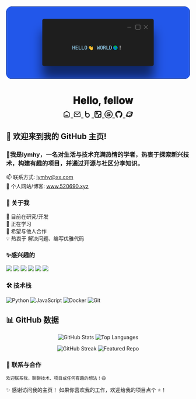 [<img src="./static/hello.png">](https://www.liushen.fun)

<h1 align="center">&nbsp&nbsp&nbsp&nbsp&nbsp𝐇𝐞𝐥𝐥𝐨, 𝐟𝐞𝐥𝐥𝐨𝐰 <img src="./static/image.gif" width="30px" alt=""><br>

<a href="https://www.520690.xyz/">
  <img align="center" alt="个人主页" width="22px" src="./static/icon/home.svg" />
</a>
  <a href="mailto:xx@xx.com">
  <img align="center" alt="lymhy的邮箱" width="22px" src="./static/icon/email.svg" />
</a>
<a href="https://www.520690.xyz/">
  <img align="center" alt="个人博客" width="22px" src="./static/icon/blog.svg" />
</a>
<a href="#">
  <img align="center" alt="个人相册" width="22px" src="./static/icon/gallery.svg" />
</a>
<a href="#">
  <img align="center" alt="gitee首页" width="22px" src="./static/icon/gitee.svg" />
</a>
<a href="#">
  <img align="center" alt="github主页" width="22px" src="./static/icon/github.svg" />
</a>
<a href="#">
  <img align="center" src="./static/icon/memos.svg" alt="星球自定义" width="22px">
</a>

## 👋 欢迎来到我的 GitHub 主页!   
### 🤗我是lymhy，一名对生活与技术充满热情的学者，热衷于探索新兴技术，构建有趣的项目，并通过开源与社区分享知识。      
📫 联系方式: lymhy@xx.com    
🔗 个人网站/博客: www.520690.xyz        
### 🚀 关于我      
🔭 目前在研究/开发     
🌱 正在学习      
👯 希望与他人合作     
💡 热衷于 解决问题、编写优雅代码  
### ✨感兴趣的
 ![](https://img.shields.io/badge/徒步旅行-FFFFFF?style=for-the-badge)
 ![](https://img.shields.io/badge/移动端开发-FFFFFF?style=for-the-badge)
 ![](https://img.shields.io/badge/应用出海-FFFFFF?style=for-the-badge)
 ![](https://img.shields.io/badge/跨境电商-FFFFFF?style=for-the-badge)
 ![](https://img.shields.io/badge/创业-FFFFFF?style=for-the-badge)
 ![](https://img.shields.io/badge/自媒体-FFFFFF?style=for-the-badge)


### 🛠️ 技术栈      

<p align="left">
    <img src="https://img.shields.io/badge/-Python-3776AB?logo=python&logoColor=white" alt="Python">
    <img src="https://img.shields.io/badge/-JavaScript-F7DF1E?logo=javascript&logoColor=black" alt="JavaScript">
    <img src="https://img.shields.io/badge/-Docker-2496ED?logo=docker&logoColor=white" alt="Docker">
    <img src="https://img.shields.io/badge/-Git-F05032?logo=git&logoColor=white" alt="Git">
</p>



 
## 📊 GitHub 数据

<p align="center">
  <img src="https://github-readme-stats.vercel.app/api?username=lymhy&show_icons=true&theme=dracula&count_private=true&hide_border=true" alt="GitHub Stats" width="46%">
  <img src="https://github-readme-stats.vercel.app/api/top-langs/?username=lymhy&layout=compact&theme=dracula&hide_border=true&langs_count=6" alt="Top Languages" width="41%">
</p>

<p align="center">
  <img src="https://github-readme-streak-stats.herokuapp.com/?user=lymhy&theme=dracula&hide_border=true" alt="GitHub Streak" width="45%">
  <img src="https://github-readme-stats.vercel.app/api/pin/?username=lymhy&repo=lymhy.github.io&theme=dracula&hide_border=true" alt="Featured Repo" width="45%">
</p>


### 🤝 联系与合作    
    欢迎联系我，聊聊技术、项目或任何有趣的想法！😄
✨ 感谢访问我的主页！ 如果你喜欢我的工作，欢迎给我的项目点个 ⭐！    



